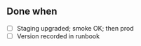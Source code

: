<!--
uid: SEC-005
parent_uid: SEC-000
title: Upgrade Postgres to latest 15.x patch (Supabase)
type: Chore
area: db
priority: P2
status: Todo
project: main
-->

## Done when

- [ ] Staging upgraded; smoke OK; then prod
- [ ] Version recorded in runbook
